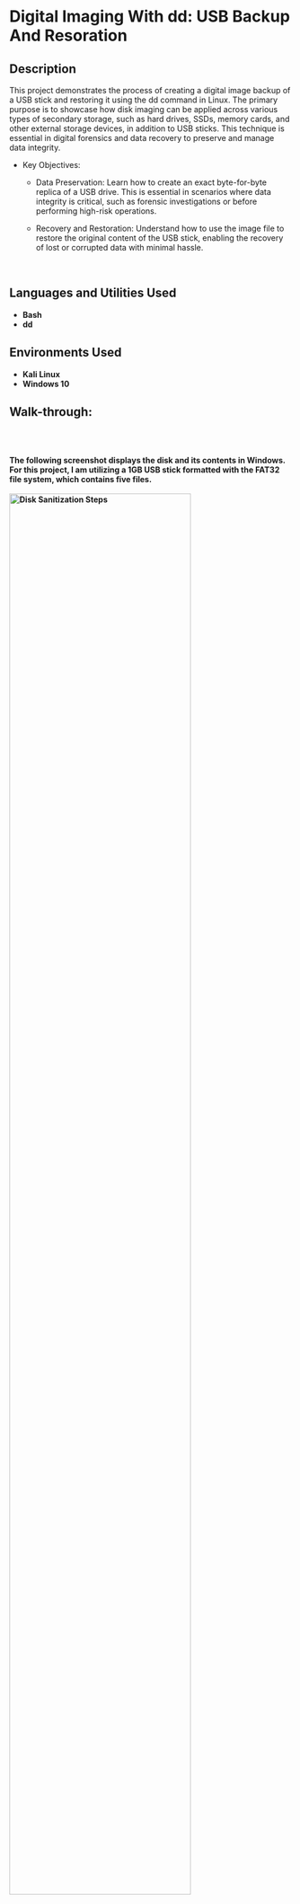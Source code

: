 
<h1>Digital Imaging With dd: USB Backup And Resoration</h1>


<h2>Description</h2>
This project demonstrates the process of creating a digital image backup of a USB stick and restoring it using the dd command in Linux. The primary purpose is to showcase how disk imaging can be applied across various types of secondary storage, such as hard drives, SSDs, memory cards, and other external storage devices, in addition to USB sticks. This technique is essential in digital forensics and data recovery to preserve and manage data integrity. 

- Key Objectives:

  - Data Preservation: Learn how to create an exact byte-for-byte replica of a USB drive. This is essential in scenarios where data integrity is critical, such as forensic investigations or before performing high-risk operations.
  
  - Recovery and Restoration: Understand how to use the image file to restore the original content of the USB stick, enabling the recovery of lost or corrupted data with minimal hassle.
<br />


<h2>Languages and Utilities Used</h2>

- <b>Bash</b> 
- <b>dd</b>

<h2>Environments Used </h2>

- <b>Kali Linux</b>
- <b>Windows 10</b>

<h2>Walk-through:</h2>
<br>
<br>
<p align="left">
<b> The following screenshot displays the disk and its contents in Windows. For this project, I am utilizing a 1GB USB stick formatted with the FAT32 file system, which contains five files.<b/>
<br>
<br>
  <img src="https://i.imgur.com/60zOPia.png" height="80%" width="80%" alt="Disk Sanitization Steps"/>
<br />
<br />

<b> This screenshot demonstrates the creation of a digital image file named imagefat32backup.raw using the dd command in Linux. The command used is sudo dd if=/dev/sdb of=./imagefat32backup.raw bs=1M conv=sync,noerror. Here, /dev/sdb represents the USB stick being imaged, located in the system's /dev directory. You can identify your USB device by running the fdisk -l command. The if= argument specifies the input file or device, while of= defines the output destination and filename for the image. <b/> 
<br>
<br>
  <img src="https://i.imgur.com/AYBBaKg.png" height="80%" width="80%" alt="Disk Sanitization Steps"/>
<br />
<br />

<b> In this step, I reformatted the USB stick to the FAT-32 file system, effectively clearing its contents. As shown in the following screenshot, the USB stick is now empty and ready for further operations. <b/> 
<br>
<br>
  <img src="https://i.imgur.com/n5aU4nE.png" height="80%" width="80%" alt="Disk Sanitization Steps"/>
<br />
<br />

<b> The following command demonstrates the process of restoring the USB stick by simply swapping the input (if) and output (of) files from the backup image.<b/> 
<br>
<br>
  <img src="https://i.imgur.com/zhrjbXG.png" height="80%" width="80%" alt="Disk Sanitization Steps"/>
<br />
<br />

<b> The screenshot shows the successful restoration of files to the USB stick, verified by running the ls command in Linux and viewing the file directory in Windows. <b/> 
<br>
<br>
  <img src="https://i.imgur.com/OSx4BPi.png" height="80%" width="80%" alt="Disk Sanitization Steps"/>
  <img src="https://i.imgur.com/I1OIFNY.png" height="80%" width="80%" alt="Disk Sanitization Steps"/>
<br />
<br />
